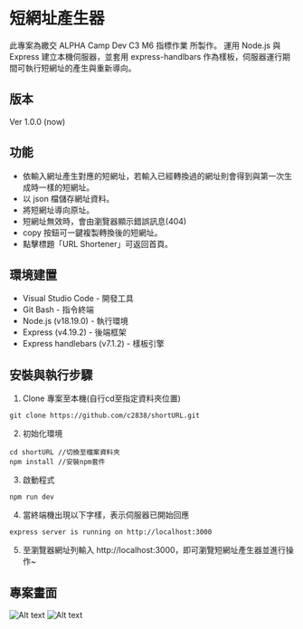 # 短網址產生器
此專案為繳交 ALPHA Camp Dev C3 M6 指標作業 所製作。
運用 Node.js 與 Express 建立本機伺服器，並套用 express-handlbars 作為樣板，伺服器運行期間可執行短網址的產生與重新導向。


## 版本
Ver 1.0.0 (now)


## 功能
* 依輸入網址產生對應的短網址，若輸入已經轉換過的網址則會得到與第一次生成時一樣的短網址。
* 以 json 檔儲存網址資料。
* 將短網址導向原址。
* 短網址無效時，會由瀏覽器顯示錯誤訊息(404)
* copy 按鈕可一鍵複製轉換後的短網址。
* 點擊標題「URL Shortener」可返回首頁。


## 環境建置
* Visual Studio Code - 開發工具
* Git Bash - 指令終端
* Node.js (v18.19.0) - 執行環境
* Express (v4.19.2) - 後端框架
* Express handlebars (v7.1.2) - 樣板引擎


## 安裝與執行步驟
1. Clone 專案至本機(自行cd至指定資料夾位置)
```
git clone https://github.com/c2838/shortURL.git
```
2. 初始化環境
```
cd shortURL //切換至檔案資料夾
npm install //安裝npm套件
```
3. 啟動程式
```
npm run dev
```
4. 當終端機出現以下字樣，表示伺服器已開始回應
```
express server is running on http://localhost:3000
```
5. 至瀏覽器網址列輸入 http://localhost:3000，即可瀏覽短網址產生器並進行操作~


## 專案畫面
![Alt text](https://i.imgur.com/nFHZ5CZ.png)
![Alt text](https://i.imgur.com/jRZrWv4.png)
